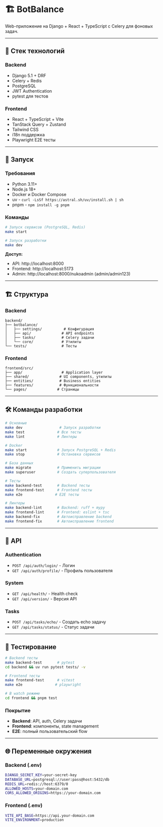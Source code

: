 # 🏗️ BotBalance

Web-приложение на Django + React + TypeScript с Celery для фоновых задач.

---

## 🔧 Стек технологий

### Backend
- Django 5.1 + DRF
- Celery + Redis
- PostgreSQL
- JWT Authentication
- pytest для тестов

### Frontend
- React + TypeScript + Vite
- TanStack Query + Zustand
- Tailwind CSS
- i18n поддержка
- Playwright E2E тесты

---

## 🚀 Запуск

### Требования
- Python 3.11+
- Node.js 18+
- Docker и Docker Compose
- uv - `curl -LsSf https://astral.sh/uv/install.sh | sh`
- pnpm - `npm install -g pnpm`

### Команды
```bash
# Запуск сервисов (PostgreSQL, Redis)
make start

# Запуск разработки
make dev
```

**Доступ:**
- API: http://localhost:8000
- Frontend: http://localhost:5173
- Admin: http://localhost:8000/nukoadmin (admin/admin123)

---

## 🏗️ Структура

### Backend
```
backend/
├── botbalance/
│   ├── settings/          # Конфигурация
│   ├── api/              # API endpoints
│   ├── tasks/            # Celery задачи
│   └── core/             # Утилиты
└── tests/                # Тесты
```

### Frontend  
```
frontend/src/
├── app/                  # Application layer
├── shared/              # UI components, утилиты
├── entities/            # Business entities
├── features/            # Функциональности  
└── pages/              # Страницы
```

---

## 🛠️ Команды разработки

```bash
# Основные
make dev                 # Запуск разработки
make test               # Все тесты
make lint               # Линтеры

# Docker
make start              # Запуск PostgreSQL + Redis
make stop               # Остановка сервисов

# База данных
make migrate            # Применить миграции
make superuser          # Создать суперпользователя

# Тесты
make backend-test       # Backend тесты
make frontend-test      # Frontend тесты
make e2e               # E2E тесты

# Линтеры
make backend-lint       # Backend: ruff + mypy
make frontend-lint      # Frontend: eslint + tsc
make backend-fix        # Автоисправление backend
make frontend-fix       # Автоисправление frontend
```

---

## 🔗 API

### Authentication
- `POST /api/auth/login/` - Логин
- `GET /api/auth/profile/` - Профиль пользователя

### System
- `GET /api/health/` - Health check
- `GET /api/version/` - Версия API

### Tasks
- `POST /api/tasks/echo/` - Создать echo задачу
- `GET /api/tasks/status/` - Статус задачи

---

## 🧪 Тестирование

```bash
# Backend тесты
make backend-test       # pytest
cd backend && uv run pytest tests/ -v

# Frontend тесты  
make frontend-test      # vitest
make e2e               # playwright

# В watch режиме
cd frontend && pnpm test
```

### Покрытие
- **Backend**: API, auth, Celery задачи
- **Frontend**: компоненты, state management
- **E2E**: полный пользовательский flow

---

## 🌐 Переменные окружения

### Backend (.env)
```bash
DJANGO_SECRET_KEY=your-secret-key
DATABASE_URL=postgresql://user:pass@host:5432/db
REDIS_URL=redis://host:6379/0
ALLOWED_HOSTS=your-domain.com
CORS_ALLOWED_ORIGINS=https://your-domain.com
```

### Frontend (.env)
```bash
VITE_API_BASE=https://api.your-domain.com
VITE_ENVIRONMENT=production
```